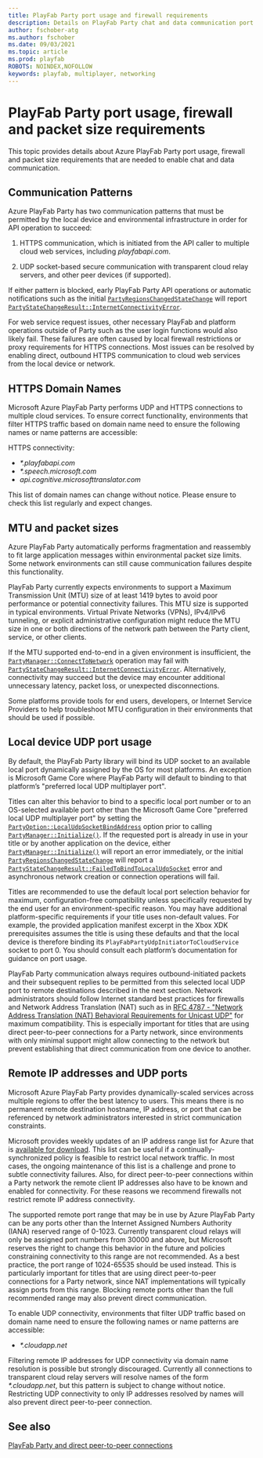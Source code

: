 ```yaml
---
title: PlayFab Party port usage and firewall requirements
description: Details on PlayFab Party chat and data communication port usage and firewall configuration requirements.
author: fschober-atg
ms.author: fschober
ms.date: 09/03/2021
ms.topic: article
ms.prod: playfab
ROBOTS: NOINDEX,NOFOLLOW
keywords: playfab, multiplayer, networking
---
```


# PlayFab Party port usage, firewall and packet size requirements

This topic provides details about Azure PlayFab Party port usage, firewall and packet size requirements that are needed to enable chat and data communication.

## Communication Patterns

Azure PlayFab Party has two communication patterns that must be permitted by the local device and environmental infrastructure in order for API operation to succeed:

 1. HTTPS communication, which is initiated from the API caller to multiple cloud web services, including *playfabapi.com*.

 2. UDP socket-based secure communication with transparent cloud relay servers, and other peer devices (if supported).

If either pattern is blocked, early PlayFab Party API operations or automatic notifications such as the initial [`PartyRegionsChangedStateChange`](reference/structs/partyregionschangedstatechange.md) will report [`PartyStateChangeResult::InternetConnectivityError`](reference/enums/partystatechangeresult.md).

For web service request issues, other necessary PlayFab and platform operations outside of Party such as the user login functions would also likely fail. These failures are often caused by local firewall restrictions or proxy requirements for HTTPS connections. Most issues can be resolved by enabling direct, outbound HTTPS communication to cloud web services from the local device or network.

## HTTPS Domain Names

Microsoft Azure PlayFab Party performs UDP and HTTPS connections to multiple cloud services. To ensure correct functionality, environments that filter HTTPS traffic based on domain name need to ensure the following names or name patterns are accessible:

HTTPS connectivity:
* *\*.playfabapi.com*
* *\*.speech.microsoft.com*
* *api.cognitive.microsofttranslator.com*

This list of domain names can change without notice. Please ensure to check this list regularly and expect changes.

## MTU and packet sizes

Azure PlayFab Party automatically performs fragmentation and reassembly to fit large application messages within environmental packet size limits. Some network environments can still cause communication failures despite this functionality.

PlayFab Party currently expects environments to support a Maximum Transmission Unit (MTU) size of at least 1419 bytes to avoid poor performance or potential connectivity failures. This MTU size is supported in typical environments. Virtual Private Networks (VPNs), IPv4/IPv6 tunneling, or explicit administrative configuration might reduce the MTU size in one or both directions of the network path between the Party client, service, or other clients.

If the MTU supported end-to-end in a given environment is insufficient, the [`PartyManager::ConnectToNetwork`](reference/classes/partymanager/methods/partymanager_connecttonetwork.md) operation may fail with [`PartyStateChangeResult::InternetConnectivityError`](reference/enums/partystatechangeresult.md). Alternatively, connectivity may succeed but the device may encounter additional unnecessary latency, packet loss, or unexpected disconnections.

Some platforms provide tools for end users, developers, or Internet Service Providers to help troubleshoot MTU configuration in their environments that should be used if possible.

## Local device UDP port usage

By default, the PlayFab Party library will bind its UDP socket to an available local port dynamically assigned by the OS for most platforms. An exception is Microsoft Game Core where PlayFab Party will default to binding to that platform’s "preferred local UDP multiplayer port".

Titles can alter this behavior to bind to a specific local port number or to an OS-selected available port other than the Microsoft Game Core "preferred local UDP multiplayer port" by setting the [`PartyOption::LocalUdpSocketBindAddress`](reference/enums/partyoption.md) option prior to calling [`PartyManager::Initialize()`](reference/classes/partymanager/methods/partymanager_initialize.md). If the requested port is already in use in your title or by another application on the device, either [`PartyManager::Initialize()`](reference/classes/partymanager/methods/partymanager_initialize.md) will report an error immediately, or the initial [`PartyRegionsChangedStateChange`](reference/structs/partyregionschangedstatechange.md) will report a [`PartyStateChangeResult::FailedToBindToLocalUdpSocket`](reference/enums/partystatechangeresult.md) error and asynchronous network creation or connection operations will fail.

Titles are recommended to use the default local port selection behavior for maximum, configuration-free compatibility unless specifically requested by the end user for an environment-specific reason. You may have additional platform-specific requirements if your title uses non-default values. For example, the provided application manifest excerpt in the Xbox XDK prerequisites assumes the title is using these defaults and that the local device is therefore binding its `PlayFabPartyUdpInitiatorToCloudService` socket to port 0. You should consult each platform’s documentation for guidance on port usage.

PlayFab Party communication always requires outbound-initiated packets and their subsequent replies to be permitted from this selected local UDP port to remote destinations described in the next section. Network administrators should follow Internet standard best practices for firewalls and Network Address Translation (NAT) such as in [RFC 4787 - "Network Address Translation (NAT) Behavioral Requirements for Unicast UDP"](https://datatracker.ietf.org/doc/html/rfc4787) for maximum compatibility. This is especially important for titles that are using direct peer-to-peer connections for a Party network, since environments with only minimal support might allow connecting to the network but prevent establishing that direct communication from one device to another.

## Remote IP addresses and UDP ports

Microsoft Azure PlayFab Party provides dynamically-scaled services across multiple regions to offer the best latency to users. This means there is no permanent remote destination hostname, IP address, or port that can be referenced by network administrators interested in strict communication constraints.

Microsoft provides weekly updates of an IP address range list for Azure that is [available for download](https://www.microsoft.com/en-us/download/details.aspx?id=56519). This list can be useful if a continually-synchronized policy is feasible to restrict local network traffic. In most cases, the ongoing maintenance of this list is a challenge and prone to subtle connectivity failures. Also, for direct peer-to-peer connections within a Party network the remote client IP addresses also have to be known and enabled for connectivity. For these reasons we recommend firewalls not restrict remote IP address connectivity.

The supported remote port range that may be in use by Azure PlayFab Party can be any ports other than the Internet Assigned Numbers Authority (IANA) reserved range of 0-1023. Currently transparent cloud relays will only be assigned port numbers from 30000 and above, but Microsoft reserves the right to change this behavior in the future and policies constraining connectivity to this range are not recommended. As a best practice, the port range of 1024-65535 should be used instead. This is particularly important for titles that are using direct peer-to-peer connections for a Party network, since NAT implementations will typically assign ports from this range. Blocking remote ports other than the full recommended range may also prevent direct communication.

To enable UDP connectivity, environments that filter UDP traffic based on domain name need to ensure the following names or name patterns are accessible:

* *\*.cloudapp.net*

Filtering remote IP addresses for UDP connectivity via domain name resolution is possible but strongly discouraged. Currently all connections to transparent cloud relay servers will resolve names of the form *\*.cloudapp.net*, but this pattern is subject to change without notice. Restricting UDP connectivity to only IP addresses resolved by names will also prevent direct peer-to-peer connection.

## See also

[PlayFab Party and direct peer-to-peer connections](concepts-direct-peer-connectivity.md)

